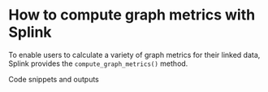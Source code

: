 # How to compute graph metrics with Splink

To enable users to calculate a variety of graph metrics for their linked data, Splink provides the `compute_graph_metrics()` method.

Code snippets and outputs